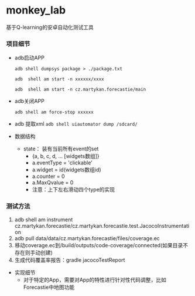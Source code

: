 # monkey_lab
基于Q-learning的安卓自动化测试工具

### 项目细节

- adb启动APP

  `adb shell dumpsys package > ./package.txt `

  `adb  shell am start -n xxxxxx/xxxx`

  `adb  shell am start -n cz.martykan.forecastie/main`  

- adb关闭APP

  `adb shell am force-stop xxxxxx`

- adb 提取xml
  `adb shell uiautomator dump /sdcard/`

- 数据结构

  - state： 装有当前所有event的set
    - {a, b, c, d, ... [widgets数组]}
    - a.eventType = 'clickable’
    - a.widget = id(widgets数组id)
    - a.counter = 0
    - a.MaxQvalue = 0
    - 注意：上下左右滑动四个type的实现

### 测试方法

1. adb shell am instrument cz.martykan.forecastie/cz.martykan.forecastie.test.JacocoInstrumentation
2. adb pull data/data/cz.martykan.forecastie/files/coverage.ec
3. 移动coverage.ec到/build/outputs/code-coverage/connected(如果目录不存在则手动创建)
4. 生成代码覆盖率报告：gradle jacocoTestReport

- 实现细节
  - 对于特定的App，需要对App的特性进行针对性代码调整，比如Forecastie中地图功能
